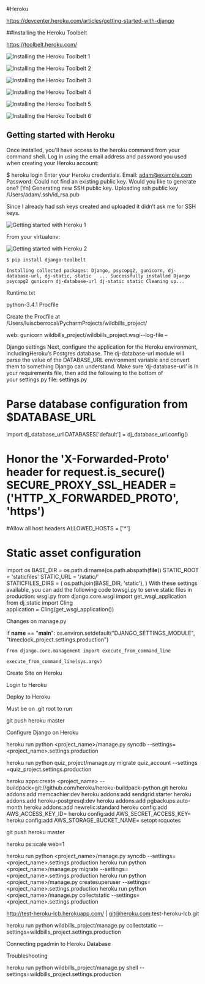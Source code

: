 #Heroku

https://devcenter.heroku.com/articles/getting-started-with-django

##Installing the Heroku Toolbelt

https://toolbelt.heroku.com/

![Installing the Heroku Toolbelt 1](./images/image078.png "Installing the Heroku Toolbelt 1")

![Installing the Heroku Toolbelt 2](./images/image079.png "Installing the Heroku Toolbelt 2")

![Installing the Heroku Toolbelt 3](./images/image080.png "Installing the Heroku Toolbelt 3")

![Installing the Heroku Toolbelt 4](./images/image081.png "Installing the Heroku Toolbelt 4")

![Installing the Heroku Toolbelt 5](./images/image082.png "Installing the Heroku Toolbelt 5")

![Installing the Heroku Toolbelt 6](./images/image083.png "Installing the Heroku Toolbelt 6")



## Getting started with Heroku

Once installed, you'll have access to the heroku command from your command shell. Log in using the email address and password you used when creating your Heroku account:

$ heroku login
Enter your Heroku credentials.
Email: adam@example.com
Password:
Could not find an existing public key.
Would you like to generate one? [Yn]
Generating new SSH public key.
Uploading ssh public key /Users/adam/.ssh/id_rsa.pub

Since I already had ssh keys created and uploaded it didn’t ask me for SSH keys.

![Getting started with Heroku 1](./images/image084.png "Getting started with Heroku 1")

From your virtualenv:

![Getting started with Heroku 2](./images/image085.png "Getting started with Heroku 2")

```
$ pip install django-toolbelt 

Installing collected packages: Django, psycopg2, gunicorn, dj-database-url, dj-static, static   ... Successfully installed Django psycopg2 gunicorn dj-database-url dj-static static Cleaning up... 
```

Runtime.txt

python-3.4.1
Procfile

Create the Procfile at /Users/luiscberrocal/PycharmProjects/wildbills_project/

web: gunicorn wildbills_project/wildbills_project.wsgi--log-file –



Django settings
Next, configure the application for the Heroku environment, includingHeroku’s Postgres database. The dj-database-url module will parse the value of the DATABASE_URL environment variable and convert them to something Django can understand.
Make sure ‘dj-database-url’ is in your requirements file, then add the following to the bottom of your settings.py file:
settings.py
# Parse database configuration from $DATABASE_URL 
import dj_database_url 
DATABASES['default'] =  dj_database_url.config()  
# Honor the 'X-Forwarded-Proto' header for request.is_secure() SECURE_PROXY_SSL_HEADER = ('HTTP_X_FORWARDED_PROTO', 'https')  
#Allow all host headers 
ALLOWED_HOSTS = ['*']  
# Static asset configuration 
import os 
BASE_DIR = os.path.dirname(os.path.abspath(__file__)) 
STATIC_ROOT = 'staticfiles' 
STATIC_URL = '/static/'  
STATICFILES_DIRS = (     os.path.join(BASE_DIR, 'static'), ) 
With these settings available, you can add the following code towsgi.py to serve static files in production:
wsgi.py
from django.core.wsgi import get_wsgi_application 
from dj_static import Cling  
application = Cling(get_wsgi_application()) 

Changes on manage.py

if __name__ == "__main__":
    os.environ.setdefault("DJANGO_SETTINGS_MODULE", "timeclock_project.settings.production")

    from django.core.management import execute_from_command_line

    execute_from_command_line(sys.argv)

Create  Site on Heroku

Login to Heroku











Deploy to Heroku

Must be on .git root to run 

git push heroku master

Configure Django on Heroku

heroku run python <project_name>/manage.py syncdb --settings=<project_name>.settings.production

heroku run python  quiz_project/manage.py migrate quiz_account --settings =quiz_project.settings.production


heroku apps:create <project_name> --buildpack=git://github.com/heroku/heroku-buildpack-python.git 
heroku addons:add memcachier:dev 
heroku addons:add sendgrid:starter 
heroku addons:add heroku-postgresql:dev 
heroku addons:add pgbackups:auto-month 
heroku addons:add newrelic:standard 
heroku config:add AWS_ACCESS_KEY_ID=<key id> 
heroku config:add AWS_SECRET_ACCESS_KEY=<secret key> 
heroku config:add AWS_STORAGE_BUCKET_NAME=<bucket name> setopt rcquotes 


git push heroku master


heroku ps:scale web=1



heroku run python <project_name>/manage.py syncdb --settings=<project_name>.settings.production 
heroku run python <project_name>/manage.py migrate --settings=<project_name>.settings.production 
heroku run python <project_name>/manage.py createsuperuser --settings=<project_name>.settings.production 
heroku run python <project_name>/manage.py collectstatic --settings=<project_name>.settings.production



http://test-heroku-lcb.herokuapp.com/ | git@heroku.com:test-heroku-lcb.git

heroku run python wildbills_project/manage.py collectstatic --settings=wildbills_project.settings.production

Connecting pgadmin to Heroku  Database








Troubleshooting

heroku run python wildbills_project/manage.py shell --settings=wildbills_project.settings.production
